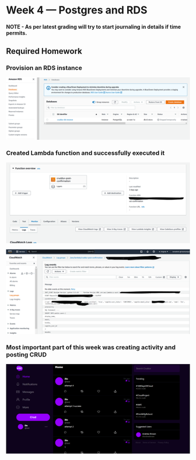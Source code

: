 # Week 4 — Postgres and RDS
#### NOTE -  As per latest grading will try to start journaling in details if time permits.

## Required Homework

### Provision an RDS instance

![](assets/week4-RDS-Instance.PNG)


### Created Lambda function and successfully executed it
![](assets/week4-Lambda.PNG)

![](assets/week4-Lambda-log.PNG)

### Most important part of this week was creating activity and posting CRUD

![](assets/week4-post-CRUD.PNG)





